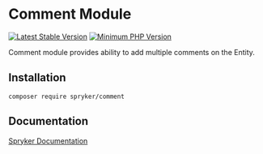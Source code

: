 # Comment Module
[![Latest Stable Version](https://poser.pugx.org/spryker/comment/v/stable.svg)](https://packagist.org/packages/spryker/comment)
[![Minimum PHP Version](https://img.shields.io/badge/php-%3E%3D%208.2-8892BF.svg)](https://php.net/)

Comment module provides ability to add multiple comments on the Entity.

## Installation

```
composer require spryker/comment
```

## Documentation

[Spryker Documentation](https://docs.spryker.com)
